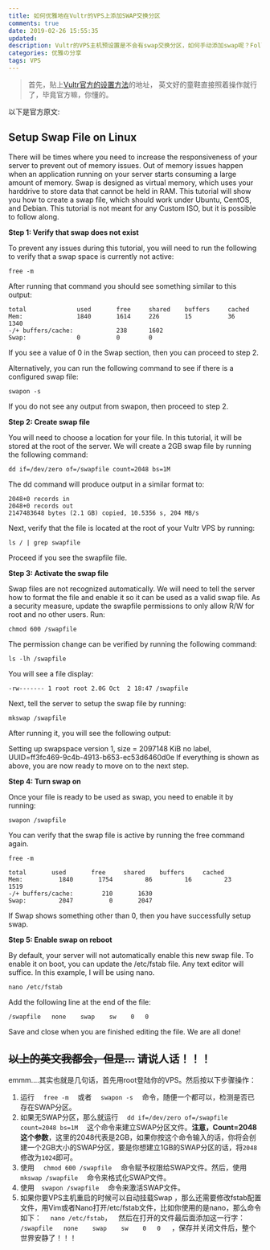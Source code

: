 ```yaml
---
title: 如何优雅地在Vultr的VPS上添加SWAP交换分区
comments: true
date: 2019-02-26 15:55:35
updated:
description: Vultr的VPS主机预设置是不会有swap交换分区，如何手动添加swap呢？Follow me~
categories: 优雅の分享
tags: VPS
---
```


> 首先，贴上[Vultr官方的设置方法](https://www.vultr.com/docs/setup-swap-file-on-linux)的地址，
> 英文好的童鞋直接照着操作就行了，毕竟官方嘛，你懂的。  
  
以下是官方原文:  
## Setup Swap File on Linux

There will be times where you need to increase the responsiveness of your server to prevent out of memory issues. Out of memory issues happen when an application running on your server starts consuming a large amount of memory. Swap is designed as virtual memory, which uses your harddrive to store data that cannot be held in RAM. This tutorial will show you how to create a swap file, which should work under Ubuntu, CentOS, and Debian. This tutorial is not meant for any Custom ISO, but it is possible to follow along.

**Step 1: Verify that swap does not exist**

To prevent any issues during this tutorial, you will need to run the following to verify that a swap space is currently not active:

`free -m`  

After running that command you should see something similar to this output:
```
total              used       free     shared    buffers     cached
Mem:               1840       1614     226       15          36       1340
-/+ buffers/cache:            238      1602
Swap:              0          0        0
```
If you see a value of 0 in the Swap section, then you can proceed to step 2.

Alternatively, you can run the following command to see if there is a configured swap file:

`swapon -s`

If you do not see any output from swapon, then proceed to step 2.

**Step 2: Create swap file**

You will need to choose a location for your file. In this tutorial, it will be stored at the root of the server. We will create a 2GB swap file by running the following command:  

`dd if=/dev/zero of=/swapfile count=2048 bs=1M`  

The dd command will produce output in a similar format to:
```
2048+0 records in
2048+0 records out
2147483648 bytes (2.1 GB) copied, 10.5356 s, 204 MB/s
```
Next, verify that the file is located at the root of your Vultr VPS by running:

`ls / | grep swapfile`

Proceed if you see the swapfile file.

**Step 3: Activate the swap file**

Swap files are not recognized automatically. We will need to tell the server how to format the file and enable it so it can be used as a valid swap file. As a security measure, update the swapfile permissions to only allow R/W for root and no other users. Run:

`chmod 600 /swapfile`

The permission change can be verified by running the following command:

`ls -lh /swapfile`

You will see a file display:
```
-rw------- 1 root root 2.0G Oct  2 18:47 /swapfile
```
Next, tell the server to setup the swap file by running:

`mkswap /swapfile`

After running it, you will see the following output:

Setting up swapspace version 1, size = 2097148 KiB
no label, UUID=ff3fc469-9c4b-4913-b653-ec53d6460d0e
If everything is shown as above, you are now ready to move on to the next step.

**Step 4: Turn swap on**

Once your file is ready to be used as swap, you need to enable it by running:

`swapon /swapfile`

You can verify that the swap file is active by running the free command again.

`free -m`
  
```
total       used       free     shared    buffers     cached
Mem:          1840       1754         86         16         23       1519
-/+ buffers/cache:        210       1630
Swap:         2047          0       2047
```

If Swap shows something other than 0, then you have successfully setup swap.

**Step 5: Enable swap on reboot**

By default, your server will not automatically enable this new swap file. To enable it on boot, you can update the /etc/fstab file. Any text editor will suffice. In this example, I will be using nano.

`nano /etc/fstab`

Add the following line at the end of the file:
```
/swapfile   none    swap    sw    0   0
```

Save and close when you are finished editing the file. We are all done!


## ~~以上的英文我都会，但是...~~ 请说人话！！！
emmm....其实也就是几句话，首先用root登陆你的VPS。然后按以下步骤操作：
1. 运行&emsp; `free -m` &emsp;或者&emsp; `swapon -s` &emsp;命令，随便一个都可以，检测是否已存在SWAP分区。
2. 如果无SWAP分区，那么就运行&emsp; `dd if=/dev/zero of=/swapfile count=2048 bs=1M` &emsp;这个命令来建立SWAP分区文件。**注意，Count=2048 这个参数**，这里的2048代表是2GB，如果你按这个命令输入的话，你将会创建一个2GB大小的SWAP分区，要是你想建立1GB的SWAP分区的话，将`2048`修改为`1024`即可。
3. 使用&emsp; `chmod 600 /swapfile` &emsp;命令赋予权限给SWAP文件。然后，使用`mkswap /swapfile` &emsp;命令来格式化SWAP文件。
4. 使用&emsp;`swapon /swapfile` &emsp;命令来激活SWAP文件。
5. 如果你要VPS主机重启的时候可以自动挂载Swap ，那么还需要修改fstab配置文件，用Vim或者Nano打开/etc/fstab文件，比如你使用的是nano，那么命令如下：&emsp; `nano /etc/fstab`，&emsp;然后在打开的文件最后面添加这一行字：&emsp; `/swapfile   none    swap    sw    0   0` &emsp; ，保存并关闭文件后，整个世界安静了！！！

